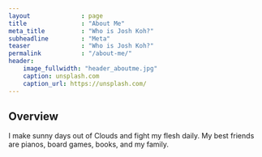 ```yaml
---
layout              : page
title               : "About Me"
meta_title          : "Who is Josh Koh?"
subheadline         : "Meta"
teaser              : "Who is Josh Koh?"
permalink           : "/about-me/"
header:
    image_fullwidth: "header_aboutme.jpg"
    caption: unsplash.com
    caption_url: https://unsplash.com/
---
```


## Overview

I make sunny days out of Clouds and fight my flesh daily. My best friends are
pianos, board games, books, and my family.
